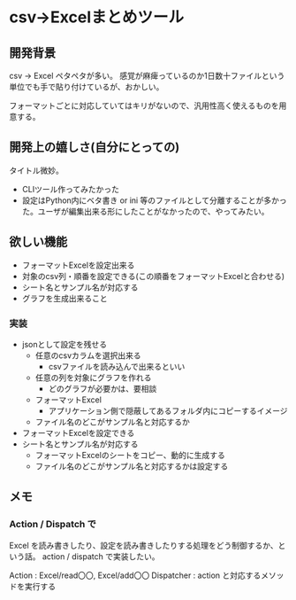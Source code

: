 # csv→Excelまとめツール

## 開発背景

csv → Excel ペタペタが多い。
感覚が麻痺っているのか1日数十ファイルという単位でも手で貼り付けているが、おかしい。

フォーマットごとに対応していてはキリがないので、汎用性高く使えるものを用意する。

## 開発上の嬉しさ(自分にとっての)

タイトル微妙。

- CLIツール作ってみたかった
- 設定はPython内にベタ書き or ini 等のファイルとして分離することが多かった。ユーザが編集出来る形にしたことがなかったので、やってみたい。

## 欲しい機能

- フォーマットExcelを設定出来る
- 対象のcsv列・順番を設定できる(この順番をフォーマットExcelと合わせる)
- シート名とサンプル名が対応する
- グラフを生成出来ること

### 実装

- jsonとして設定を残せる
  - 任意のcsvカラムを選択出来る
    - csvファイルを読み込んで出来るといい
  - 任意の列を対象にグラフを作れる
    - どのグラフが必要かは、要相談
  - フォーマットExcel
    - アプリケーション側で隠蔽してあるフォルダ内にコピーするイメージ
  - ファイル名のどこがサンプル名と対応するか
- フォーマットExcelを設定できる
- シート名とサンプル名が対応する
  - フォーマットExcelのシートをコピー、動的に生成する
  - ファイル名のどこがサンプル名と対応するかは設定する

## メモ

### Action / Dispatch で

Excel を読み書きしたり、設定を読み書きしたりする処理をどう制御するか、という話。
action / dispatch で実装したい。

Action : Excel/read〇〇, Excel/add〇〇
Dispatcher : action と対応するメソッドを実行する
